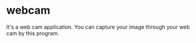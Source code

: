 # webcam
It's a web cam application. You can capture your image through your web cam by this program. 
